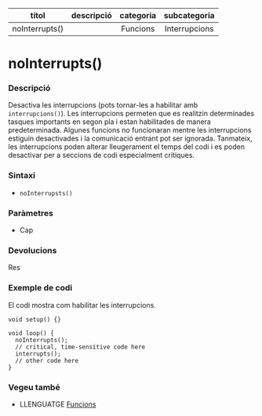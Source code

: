 
| títol | descripció   | categoria  | subcategoria        |
| :---: | :----------: | :--------: | :-----------------: |
| noInterrupts() | | Funcions | Interrupcions |

# noInterrupts()

### Descripció

Desactiva les interrupcions (pots tornar-les a habilitar amb `interrupcions()`). Les interrupcions permeten que es realitzin determinades tasques importants en segon pla i estan habilitades de manera predeterminada. Algunes funcions no funcionaran mentre les interrupcions estiguin desactivades i la comunicació entrant pot ser ignorada. Tanmateix, les interrupcions poden alterar lleugerament el temps del codi i es poden desactivar per a seccions de codi especialment crítiques.

### Sintaxi

* `noInterrupsts()`

### Paràmetres

* Cap

### Devolucions

Res

### Exemple de codi

El codi mostra com habilitar les interrupcions.
```
void setup() {}

void loop() {
  noInterrupts();
  // critical, time-sensitive code here
  interrupts();
  // other code here
}
```
### Vegeu també

* LLENGUATGE [Funcions](../Funcions.md)  
